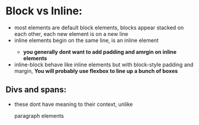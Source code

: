 # Block vs Inline:
- most elements are default block elements, blocks appear stacked on each other, each new element is on a new line
- inline elements begin on the same line, <a> is an inline element
    - **you generally dont want to add padding and amrgin on inline elements**
- inline-block behave like inline elements but with block-style padding and margin, **You will probably use flexbox to line up a bunch of boxes**

## Divs and spans:
- these dont have meaning to their context, unlike <p> paragraph elements